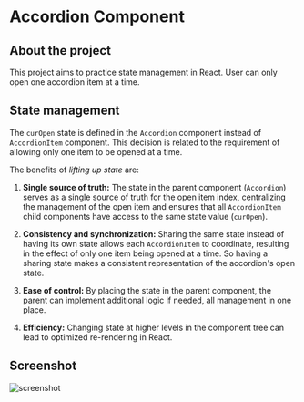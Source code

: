 # Accordion Component

## About the project

This project aims to practice state management in React. User can only open one accordion item at a time.

## State management

The `curOpen` state is defined in the `Accordion` component instead of `AccordionItem` component. This decision is related to the requirement of allowing only one item to be opened at a time.

The benefits of _lifting up state_ are:

1. **Single source of truth:** The state in the parent component (`Accordion`) serves as a single source of truth for the open item index, centralizing the management of the open item and ensures that all `AccordionItem` child components have access to the same state value (`curOpen`).

2. **Consistency and synchronization:**
   Sharing the same state instead of having its own state allows each `AccordionItem` to coordinate, resulting in the effect of only one item being opened at a time. So having a sharing state makes a consistent representation of the accordion's open state.

3. **Ease of control:**
   By placing the state in the parent component, the parent can implement additional logic if needed, all management in one place.

4. **Efficiency:**
   Changing state at higher levels in the component tree can lead to optimized re-rendering in React.

## Screenshot

![screenshot](/accordion-react/accordion/public/accordion-demo.png)
